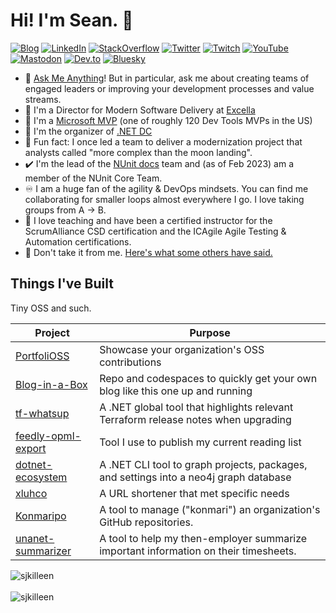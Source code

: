 # Hi! I'm Sean. 👋

[![Blog](https://img.shields.io/badge/blog-%23CC0000.svg?&style=for-the-badge&logo=jekyll&logoColor=white)](https://SeanKilleen.com) [![LinkedIn](https://img.shields.io/badge/linkedin-%230077B5.svg?&style=for-the-badge&logo=linkedin&logoColor=white)](https://linkedin.com/in/SeanKilleen) [![StackOverflow](https://img.shields.io/badge/stackoverflow-FE7A16?logo=stack-overflow&logoColor=white&style=for-the-badge)](https://stackoverflow.com/users/316847/seankilleen) [![Twitter](https://img.shields.io/badge/twitter-%231DA1F2.svg?&style=for-the-badge&logo=twitter&logoColor=white)](https://twitter.com/sjkilleen) [![Twitch](https://img.shields.io/badge/twitch-%231DA1F2.svg?&style=for-the-badge&logo=twitch&logoColor=white)](https://twitch.tv/sjkilleen) [![YouTube](https://img.shields.io/badge/youtube-%23FF0000.svg?&style=for-the-badge&logo=youtube&logoColor=white)](https://youtube.com/SeanKilleen) [![Mastodon](https://img.shields.io/badge/mastodon-%236364FF.svg?&style=for-the-badge&logo=mastodon&logoColor=white)](https://mastodon.social/@sjkilleen) [![Dev.to](https://img.shields.io/badge/Dev-%230A0A0A.svg?&style=for-the-badge&logo=devdotto&logoColor=white)](https://dev.to/seankilleen) [![Bluesky](https://img.shields.io/badge/BlueSky-%230561ff.svg?&style=for-the-badge&logoColor=white)](https://bsky.app/profile/sjkilleen.bsky.social)

- 💬 [Ask Me Anything](https://github.com/SeanKilleen/ama)! But in particular, ask me about creating teams of engaged leaders or improving your development processes and value streams.
- 💼 I'm a Director for Modern Software Delivery at [Excella](https://excella.com)
- 🥇 I'm a [Microsoft MVP](https://mvp.microsoft.com/en-us/PublicProfile/5003676?fullName=Sean%20James%20Killeen) (one of roughly 120 Dev Tools MVPs in the US)
- 📣 I'm the organizer of [.NET DC](https://meetup.com/dotnetdc/) 
- 🌝 Fun fact: I once led a team to deliver a modernization project that analysts called "more complex than the moon landing".
- ✔️ I'm the lead of the [NUnit docs](https://github.com/nunit/docs/) team and (as of Feb 2023) am a member of the NUnit Core Team.
- ♾️ I am a huge fan of the agility & DevOps mindsets. You can find me collaborating for smaller loops almost everywhere I go. I love taking groups from A -> B.
- 🏫 I love teaching and have been a certified instructor for the ScrumAlliance CSD certification and the ICAgile Agile Testing & Automation certifications.
- 🙌 Don't take it from me. [Here's what some others have said.](https://seankilleen.com/hire/#feedback-ive-received)

## Things I've Built

Tiny OSS and such.

| Project | Purpose |
| ------- | ------- |
| [PortfoliOSS](https://github.com/excellalabs/PortfoliOSS) | Showcase your organization's OSS contributions |
| [Blog-in-a-Box](https://github.com/excellalabs/blog-in-a-box) | Repo and codespaces to quickly get your own blog like this one up and running |
| [tf-whatsup](https://github.com/SeanKilleen/tf-whatsup) | A .NET global tool that highlights relevant Terraform release notes when upgrading |
| [feedly-opml-export](https://github.com/SeanKilleen/feedly-opml-export) | Tool I use to publish my current reading list |
| [dotnet-ecosystem](https://github.com/SeanKilleen/dotnet-ecosystem) | A .NET CLI tool to graph projects, packages, and settings into a neo4j graph database |
| [xluhco](https://github.com/excellalabs/xluhco) | A URL shortener that met specific needs |
| [Konmaripo](https://github.com/excellalabs/konmaripo) | A tool to manage ("konmari") an organization's GitHub repositories. |
| [unanet-summarizer](https://github.com/excellalabs/unanet-summarizer) | A tool to help my then-employer summarize important information on their timesheets.|

<div>
  <img align="center" src="https://github-readme-stats.vercel.app/api?username=SeanKilleen&show_icons=true&theme=dark" alt="sjkilleen" />
<div/>
<br />
  
<div>
  <img align="center" src="https://github-readme-stats.vercel.app/api/top-langs/?username=SeanKilleen&layout=compact&hide=html&theme=dark" alt="sjkilleen" />
<div/>
<br />
